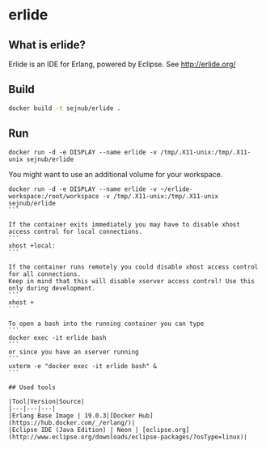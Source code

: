 # erlide

## What is erlide?
Erlide is an IDE for Erlang, powered by Eclipse. See http://erlide.org/

## Build
```bash
docker build -t sejnub/erlide .
```

## Run
```
docker run -d -e DISPLAY --name erlide -v /tmp/.X11-unix:/tmp/.X11-unix sejnub/erlide
```

You might want to use an additional volume for your workspace.
````
docker run -d -e DISPLAY --name erlide -v ~/erlide-workspace:/root/workspace -v /tmp/.X11-unix:/tmp/.X11-unix sejnub/erlide
```

If the container exits immediately you may have to disable xhost access control for local connections.
```
xhost +local:
```

If the container runs remotely you could disable xhost access control for all connections.
Keep in mind that this will disable xserver access control! Use this only during development.
```
xhost +
```

To open a bash into the running container you can type
```
docker exec -it erlide bash
```
or since you have an xserver running
```
uxterm -e "docker exec -it erlide bash" &
```

## Used tools

|Tool|Version|Source|
|---|---|---|
|Erlang Base Image | 19.0.3|[Docker Hub](https://hub.docker.com/_/erlang/)|
|Eclipse IDE (Java Edition) | Neon | [eclipse.org](http://www.eclipse.org/downloads/eclipse-packages/?osType=linux)|
